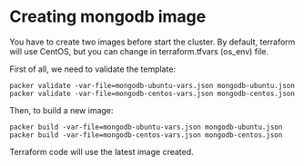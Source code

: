 # Creating mongodb image

You have to create two images before start the cluster. By default, terraform will use CentOS, but you can change in terraform.tfvars (os_env) file.

First of all, we need to validate the template:

```
packer validate -var-file=mongodb-ubuntu-vars.json mongodb-ubuntu.json
packer validate -var-file=mongodb-centos-vars.json mongodb-centos.json
```

Then, to build a new image:
```
packer build -var-file=mongodb-ubuntu-vars.json mongodb-ubuntu.json
packer build -var-file=mongodb-centos-vars.json mongodb-centos.json
```

Terraform code will use the latest image created.
